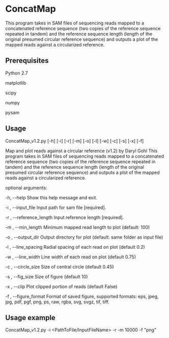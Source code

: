 # ConcatMap
This program takes in SAM files of sequencing reads mapped to a concatenated reference sequence (two copies of the reference sequence repeated in tandem) and the reference sequence length (length of the original presumed circular reference sequence) and outputs a plot of the mapped reads against a circularized reference.

## Prerequisites
Python 2.7

matplotlib

scipy

numpy

pysam

## Usage
ConcatMap_v1.2.py [-h] [-i] [-r] [-m] [-o] [-l] [-w] [-c] [-s] [-x] [-f]

Map and plot reads against a circular reference (v1.2) by Daryl Gohl This
program takes in SAM files of sequencing reads mapped to a concatenated
reference sequence (two copies of the reference sequence repeated in tandem)
and the reference sequence length (length of the original presumed circular
reference sequence) and outputs a plot of the mapped reads against a
circularized reference.

optional arguments:

  -h, --help                Show this help message and exit.

  -i , --input_file         Input path for sam file [required].
  
  -r , --reference_length   Input reference length [required].
  
  -m , --min_length         Minimum mapped read length to plot (default: 100)
  
  -o , --output_dir         Output directory for plot (default: same folder as input file)
  
  -l , --line_spacing       Radial spacing of each read on plot (default 0.2)
  
  -w , --line_width         Line width of each read on plot (default 0.75)
  
  -c , --circle_size        Size of central circle (default 0.45)
  
  -s , --fig_size           Size of figure (default 10)
  
  -x , --clip               Plot clipped portion of reads (default False)
  
  -f , --figure_format      Format of saved figure, supported formats: eps, jpeg,
                            jpg, pdf, pgf, png, ps, raw, rgba, svg, svgz, tif,
                            tiff.

## Usage example
ConcatMap_v1.2.py -i <PathToFile/InputFileName> -r <ReferenceLength> -m 10000 -f "png"

